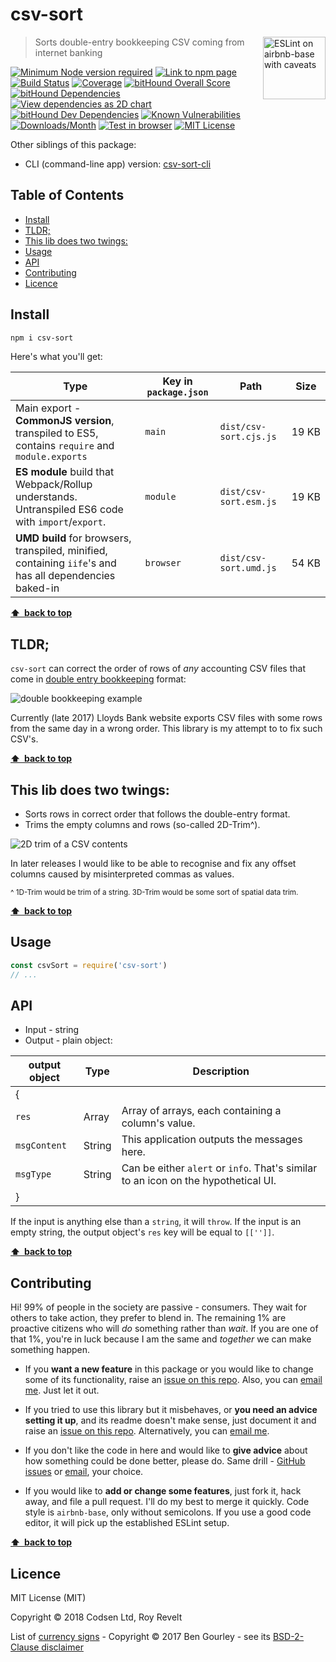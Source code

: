 # csv-sort

<a href="https://github.com/revelt/eslint-on-airbnb-base-badge" style="float: right; padding: 0 0 20px 20px;"><img src="https://cdn.rawgit.com/revelt/eslint-on-airbnb-base-badge/0c3e46c9/lint-badge.svg" alt="ESLint on airbnb-base with caveats" width="100" align="right"></a>

> Sorts double-entry bookkeeping CSV coming from internet banking

[![Minimum Node version required][node-img]][node-url]
[![Link to npm page][npm-img]][npm-url]
[![Build Status][travis-img]][travis-url]
[![Coverage][cov-img]][cov-url]
[![bitHound Overall Score][overall-img]][overall-url]
[![bitHound Dependencies][deps-img]][deps-url]
[![View dependencies as 2D chart][deps2d-img]][deps2d-url]
[![bitHound Dev Dependencies][dev-img]][dev-url]
[![Known Vulnerabilities][vulnerabilities-img]][vulnerabilities-url]
[![Downloads/Month][downloads-img]][downloads-url]
[![Test in browser][runkit-img]][runkit-url]
[![MIT License][license-img]][license-url]

Other siblings of this package:
<!-- * Front end: [csvpony.com](https://csvpony.com) -->
* CLI (command-line app) version: [csv-sort-cli](https://github.com/codsen/csv-sort-cli)

## Table of Contents

<!-- START doctoc generated TOC please keep comment here to allow auto update -->
<!-- DON'T EDIT THIS SECTION, INSTEAD RE-RUN doctoc TO UPDATE -->


- [Install](#install)
- [TLDR;](#tldr)
- [This lib does two twings:](#this-lib-does-two-twings)
- [Usage](#usage)
- [API](#api)
- [Contributing](#contributing)
- [Licence](#licence)

<!-- END doctoc generated TOC please keep comment here to allow auto update -->

## Install

```bash
npm i csv-sort
```

Here's what you'll get:

Type            | Key in `package.json` | Path  | Size
----------------|-----------------------|-------|--------
Main export - **CommonJS version**, transpiled to ES5, contains `require` and `module.exports` | `main`                | `dist/csv-sort.cjs.js` | 19&nbsp;KB
**ES module** build that Webpack/Rollup understands. Untranspiled ES6 code with `import`/`export`. | `module`              | `dist/csv-sort.esm.js` | 19&nbsp;KB
**UMD build** for browsers, transpiled, minified, containing `iife`'s and has all dependencies baked-in | `browser`            | `dist/csv-sort.umd.js` | 54&nbsp;KB

**[⬆ &nbsp;back to top](#)**

## TLDR;

`csv-sort` can correct the order of rows of _any_ accounting CSV files that come in [double entry bookkeeping](https://en.wikipedia.org/wiki/Double-entry_bookkeeping_system) format:

![double bookkeeping example](https://cdn.rawgit.com/codsen/csv-sort/e273cf48/media/img1.png)

Currently (late 2017) Lloyds Bank website exports CSV files with some rows from the same day in a wrong order. This library is my attempt to to fix such CSV's.

**[⬆ &nbsp;back to top](#)**

## This lib does two twings:

* Sorts rows in correct order that follows the double-entry format.
* Trims the empty columns and rows (so-called 2D-Trim^).

![2D trim of a CSV contents](https://cdn.rawgit.com/codsen/csv-sort/2bdf5256/media/img2.png)

In later releases I would like to be able to recognise and fix any offset columns caused by misinterpreted commas as values.

<small>^ 1D-Trim would be trim of a string. 3D-Trim would be some sort of spatial data trim.</small>

**[⬆ &nbsp;back to top](#)**

## Usage

```js
const csvSort = require('csv-sort')
// ...
```

## API

* Input - string
* Output - plain object:

output object                  | Type     | Description
-------------------------------|----------|----------------------
{                              |          |
`res`                          | Array    | Array of arrays, each containing a column's value.
`msgContent`                   | String   | This application outputs the messages here.
`msgType`                      | String   | Can be either `alert` or `info`. That's similar to an icon on the hypothetical UI.
}                              |          |

If the input is anything else than a `string`, it will `throw`.
If the input is an empty string, the output object's `res` key will be equal to `[['']]`.

**[⬆ &nbsp;back to top](#)**

## Contributing

Hi! 99% of people in the society are passive - consumers. They wait for others to take action, they prefer to blend in. The remaining 1% are proactive citizens who will _do_ something rather than _wait_. If you are one of that 1%, you're in luck because I am the same and _together_ we can make something happen.

* If you **want a new feature** in this package or you would like to change some of its functionality, raise an [issue on this repo](https://github.com/codsen/csv-sort/issues). Also, you can [email me](mailto:roy@codsen.com). Just let it out.

* If you tried to use this library but it misbehaves, or **you need an advice setting it up**, and its readme doesn't make sense, just document it and raise an [issue on this repo](https://github.com/codsen/csv-sort/issues). Alternatively, you can [email me](mailto:roy@codsen.com).

* If you don't like the code in here and would like to **give advice** about how something could be done better, please do. Same drill - [GitHub issues](https://github.com/codsen/csv-sort/issues) or [email](mailto:roy@codsen.com), your choice.

* If you would like to **add or change some features**, just fork it, hack away, and file a pull request. I'll do my best to merge it quickly. Code style is `airbnb-base`, only without semicolons. If you use a good code editor, it will pick up the established ESLint setup.

**[⬆ &nbsp;back to top](#)**

## Licence

MIT License (MIT)

Copyright © 2018 Codsen Ltd, Roy Revelt

List of [currency signs](https://github.com/bengourley/currency-symbol-map) - Copyright © 2017 Ben Gourley - see its [BSD-2-Clause disclaimer](https://opensource.org/licenses/BSD-2-Clause)

[node-img]: https://img.shields.io/node/v/csv-sort.svg?style=flat-square&label=works%20on%20node
[node-url]: https://www.npmjs.com/package/csv-sort

[npm-img]: https://img.shields.io/npm/v/csv-sort.svg?style=flat-square&label=release
[npm-url]: https://www.npmjs.com/package/csv-sort

[travis-img]: https://img.shields.io/travis/codsen/csv-sort.svg?style=flat-square
[travis-url]: https://travis-ci.org/codsen/csv-sort

[cov-img]: https://coveralls.io/repos/github/codsen/csv-sort/badge.svg?style=flat-square?branch=master
[cov-url]: https://coveralls.io/github/codsen/csv-sort?branch=master

[overall-img]: https://img.shields.io/bithound/code/github/codsen/csv-sort.svg?style=flat-square
[overall-url]: https://www.bithound.io/github/codsen/csv-sort

[deps-img]: https://img.shields.io/bithound/dependencies/github/codsen/csv-sort.svg?style=flat-square
[deps-url]: https://www.bithound.io/github/codsen/csv-sort/master/dependencies/npm

[deps2d-img]: https://img.shields.io/badge/deps%20in%202D-see_here-08f0fd.svg?style=flat-square
[deps2d-url]: http://npm.anvaka.com/#/view/2d/csv-sort

[dev-img]: https://img.shields.io/bithound/devDependencies/github/codsen/csv-sort.svg?style=flat-square
[dev-url]: https://www.bithound.io/github/codsen/csv-sort/master/dependencies/npm

[vulnerabilities-img]: https://snyk.io/test/github/codsen/csv-sort/badge.svg?style=flat-square
[vulnerabilities-url]: https://snyk.io/test/github/codsen/csv-sort

[downloads-img]: https://img.shields.io/npm/dm/csv-sort.svg?style=flat-square
[downloads-url]: https://npmcharts.com/compare/csv-sort

[runkit-img]: https://img.shields.io/badge/runkit-test_in_browser-a853ff.svg?style=flat-square
[runkit-url]: https://npm.runkit.com/csv-sort

[license-img]: https://img.shields.io/npm/l/csv-sort.svg?style=flat-square
[license-url]: https://github.com/codsen/csv-sort/blob/master/license.md
